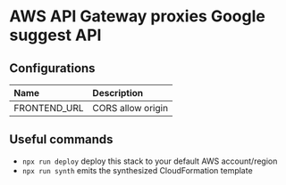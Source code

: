 # AWS API Gateway proxies Google suggest API

## Configurations

| Name         | Description       |
| :----------- | :---------------- |
| FRONTEND_URL | CORS allow origin |

## Useful commands

- `npx run deploy` deploy this stack to your default AWS account/region
- `npx run synth` emits the synthesized CloudFormation template
